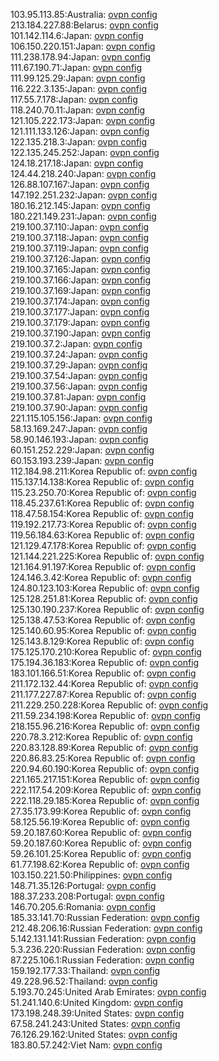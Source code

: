 103.95.113.85:Australia: [ovpn config](vpn/103_95_113_85.ovpn)  
213.184.227.88:Belarus: [ovpn config](vpn/213_184_227_88.ovpn)  
101.142.114.6:Japan: [ovpn config](vpn/101_142_114_6.ovpn)  
106.150.220.151:Japan: [ovpn config](vpn/106_150_220_151.ovpn)  
111.238.178.94:Japan: [ovpn config](vpn/111_238_178_94.ovpn)  
111.67.190.71:Japan: [ovpn config](vpn/111_67_190_71.ovpn)  
111.99.125.29:Japan: [ovpn config](vpn/111_99_125_29.ovpn)  
116.222.3.135:Japan: [ovpn config](vpn/116_222_3_135.ovpn)  
117.55.7.178:Japan: [ovpn config](vpn/117_55_7_178.ovpn)  
118.240.70.11:Japan: [ovpn config](vpn/118_240_70_11.ovpn)  
121.105.222.173:Japan: [ovpn config](vpn/121_105_222_173.ovpn)  
121.111.133.126:Japan: [ovpn config](vpn/121_111_133_126.ovpn)  
122.135.218.3:Japan: [ovpn config](vpn/122_135_218_3.ovpn)  
122.135.245.252:Japan: [ovpn config](vpn/122_135_245_252.ovpn)  
124.18.217.18:Japan: [ovpn config](vpn/124_18_217_18.ovpn)  
124.44.218.240:Japan: [ovpn config](vpn/124_44_218_240.ovpn)  
126.88.107.167:Japan: [ovpn config](vpn/126_88_107_167.ovpn)  
147.192.251.232:Japan: [ovpn config](vpn/147_192_251_232.ovpn)  
180.16.212.145:Japan: [ovpn config](vpn/180_16_212_145.ovpn)  
180.221.149.231:Japan: [ovpn config](vpn/180_221_149_231.ovpn)  
219.100.37.110:Japan: [ovpn config](vpn/219_100_37_110.ovpn)  
219.100.37.118:Japan: [ovpn config](vpn/219_100_37_118.ovpn)  
219.100.37.119:Japan: [ovpn config](vpn/219_100_37_119.ovpn)  
219.100.37.126:Japan: [ovpn config](vpn/219_100_37_126.ovpn)  
219.100.37.165:Japan: [ovpn config](vpn/219_100_37_165.ovpn)  
219.100.37.166:Japan: [ovpn config](vpn/219_100_37_166.ovpn)  
219.100.37.169:Japan: [ovpn config](vpn/219_100_37_169.ovpn)  
219.100.37.174:Japan: [ovpn config](vpn/219_100_37_174.ovpn)  
219.100.37.177:Japan: [ovpn config](vpn/219_100_37_177.ovpn)  
219.100.37.179:Japan: [ovpn config](vpn/219_100_37_179.ovpn)  
219.100.37.190:Japan: [ovpn config](vpn/219_100_37_190.ovpn)  
219.100.37.2:Japan: [ovpn config](vpn/219_100_37_2.ovpn)  
219.100.37.24:Japan: [ovpn config](vpn/219_100_37_24.ovpn)  
219.100.37.29:Japan: [ovpn config](vpn/219_100_37_29.ovpn)  
219.100.37.54:Japan: [ovpn config](vpn/219_100_37_54.ovpn)  
219.100.37.56:Japan: [ovpn config](vpn/219_100_37_56.ovpn)  
219.100.37.81:Japan: [ovpn config](vpn/219_100_37_81.ovpn)  
219.100.37.90:Japan: [ovpn config](vpn/219_100_37_90.ovpn)  
221.115.105.156:Japan: [ovpn config](vpn/221_115_105_156.ovpn)  
58.13.169.247:Japan: [ovpn config](vpn/58_13_169_247.ovpn)  
58.90.146.193:Japan: [ovpn config](vpn/58_90_146_193.ovpn)  
60.151.252.229:Japan: [ovpn config](vpn/60_151_252_229.ovpn)  
60.153.193.239:Japan: [ovpn config](vpn/60_153_193_239.ovpn)  
112.184.98.211:Korea Republic of: [ovpn config](vpn/112_184_98_211.ovpn)  
115.137.14.138:Korea Republic of: [ovpn config](vpn/115_137_14_138.ovpn)  
115.23.250.70:Korea Republic of: [ovpn config](vpn/115_23_250_70.ovpn)  
118.45.237.61:Korea Republic of: [ovpn config](vpn/118_45_237_61.ovpn)  
118.47.58.154:Korea Republic of: [ovpn config](vpn/118_47_58_154.ovpn)  
119.192.217.73:Korea Republic of: [ovpn config](vpn/119_192_217_73.ovpn)  
119.56.184.63:Korea Republic of: [ovpn config](vpn/119_56_184_63.ovpn)  
121.129.47.178:Korea Republic of: [ovpn config](vpn/121_129_47_178.ovpn)  
121.144.221.225:Korea Republic of: [ovpn config](vpn/121_144_221_225.ovpn)  
121.164.91.197:Korea Republic of: [ovpn config](vpn/121_164_91_197.ovpn)  
124.146.3.42:Korea Republic of: [ovpn config](vpn/124_146_3_42.ovpn)  
124.80.123.103:Korea Republic of: [ovpn config](vpn/124_80_123_103.ovpn)  
125.128.251.81:Korea Republic of: [ovpn config](vpn/125_128_251_81.ovpn)  
125.130.190.237:Korea Republic of: [ovpn config](vpn/125_130_190_237.ovpn)  
125.138.47.53:Korea Republic of: [ovpn config](vpn/125_138_47_53.ovpn)  
125.140.60.95:Korea Republic of: [ovpn config](vpn/125_140_60_95.ovpn)  
125.143.8.129:Korea Republic of: [ovpn config](vpn/125_143_8_129.ovpn)  
175.125.170.210:Korea Republic of: [ovpn config](vpn/175_125_170_210.ovpn)  
175.194.36.183:Korea Republic of: [ovpn config](vpn/175_194_36_183.ovpn)  
183.101.166.51:Korea Republic of: [ovpn config](vpn/183_101_166_51.ovpn)  
211.172.132.44:Korea Republic of: [ovpn config](vpn/211_172_132_44.ovpn)  
211.177.227.87:Korea Republic of: [ovpn config](vpn/211_177_227_87.ovpn)  
211.229.250.228:Korea Republic of: [ovpn config](vpn/211_229_250_228.ovpn)  
211.59.234.198:Korea Republic of: [ovpn config](vpn/211_59_234_198.ovpn)  
218.155.96.216:Korea Republic of: [ovpn config](vpn/218_155_96_216.ovpn)  
220.78.3.212:Korea Republic of: [ovpn config](vpn/220_78_3_212.ovpn)  
220.83.128.89:Korea Republic of: [ovpn config](vpn/220_83_128_89.ovpn)  
220.86.83.25:Korea Republic of: [ovpn config](vpn/220_86_83_25.ovpn)  
220.94.60.190:Korea Republic of: [ovpn config](vpn/220_94_60_190.ovpn)  
221.165.217.151:Korea Republic of: [ovpn config](vpn/221_165_217_151.ovpn)  
222.117.54.209:Korea Republic of: [ovpn config](vpn/222_117_54_209.ovpn)  
222.118.29.185:Korea Republic of: [ovpn config](vpn/222_118_29_185.ovpn)  
27.35.173.99:Korea Republic of: [ovpn config](vpn/27_35_173_99.ovpn)  
58.125.56.19:Korea Republic of: [ovpn config](vpn/58_125_56_19.ovpn)  
59.20.187.60:Korea Republic of: [ovpn config](vpn/59_20_187_60.ovpn)  
59.20.187.60:Korea Republic of: [ovpn config](vpn/59_20_187_60.ovpn)  
59.26.101.25:Korea Republic of: [ovpn config](vpn/59_26_101_25.ovpn)  
61.77.198.62:Korea Republic of: [ovpn config](vpn/61_77_198_62.ovpn)  
103.150.221.50:Philippines: [ovpn config](vpn/103_150_221_50.ovpn)  
148.71.35.126:Portugal: [ovpn config](vpn/148_71_35_126.ovpn)  
188.37.233.208:Portugal: [ovpn config](vpn/188_37_233_208.ovpn)  
146.70.205.6:Romania: [ovpn config](vpn/146_70_205_6.ovpn)  
185.33.141.70:Russian Federation: [ovpn config](vpn/185_33_141_70.ovpn)  
212.48.206.16:Russian Federation: [ovpn config](vpn/212_48_206_16.ovpn)  
5.142.131.141:Russian Federation: [ovpn config](vpn/5_142_131_141.ovpn)  
5.3.236.220:Russian Federation: [ovpn config](vpn/5_3_236_220.ovpn)  
87.225.106.1:Russian Federation: [ovpn config](vpn/87_225_106_1.ovpn)  
159.192.177.33:Thailand: [ovpn config](vpn/159_192_177_33.ovpn)  
49.228.96.52:Thailand: [ovpn config](vpn/49_228_96_52.ovpn)  
5.193.70.245:United Arab Emirates: [ovpn config](vpn/5_193_70_245.ovpn)  
51.241.140.6:United Kingdom: [ovpn config](vpn/51_241_140_6.ovpn)  
173.198.248.39:United States: [ovpn config](vpn/173_198_248_39.ovpn)  
67.58.241.243:United States: [ovpn config](vpn/67_58_241_243.ovpn)  
76.126.29.162:United States: [ovpn config](vpn/76_126_29_162.ovpn)  
183.80.57.242:Viet Nam: [ovpn config](vpn/183_80_57_242.ovpn)  
